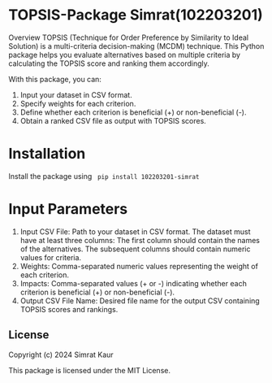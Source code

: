 # TOPSIS-Package Simrat(102203201)

Overview
TOPSIS (Technique for Order Preference by Similarity to Ideal Solution) is a multi-criteria decision-making (MCDM) technique. This Python package helps you evaluate alternatives based on multiple criteria by calculating the TOPSIS score and ranking them accordingly.

With this package, you can:

1. Input your dataset in CSV format.
2. Specify weights for each criterion.
3. Define whether each criterion is beneficial (+) or non-beneficial (-).
4. Obtain a ranked CSV file as output with TOPSIS scores.

# Installation

Install the package using
` pip install 102203201-simrat`

# Input Parameters

1. Input CSV File: Path to your dataset in CSV format.
   The dataset must have at least three columns:
   The first column should contain the names of the alternatives.
   The subsequent columns should contain numeric values for criteria.
2. Weights: Comma-separated numeric values representing the weight of each criterion.
3. Impacts: Comma-separated values (+ or -) indicating whether each criterion is beneficial (+) or non-beneficial (-).
4. Output CSV File Name: Desired file name for the output CSV containing TOPSIS scores and rankings.

## License

Copyright (c) 2024 Simrat Kaur

This package is licensed under the MIT License.
